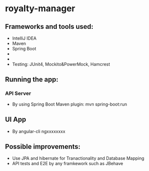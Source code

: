 # royalty-manager

## Frameworks and tools used:
- IntelliJ IDEA
- Maven
- Spring Boot
- 
- 
- Testing: JUnit4, Mockito&PowerMock, Hamcrest

## Running the app:
### API Server
- By using Spring Boot Maven plugin: mvn spring-boot:run

## UI App
- By angular-cli ngxxxxxxxx


## Possible improvements:
- Use JPA and hibernate for Tranactionality and Database Mapping
- API tests and E2E by any framkework such as JBehave
